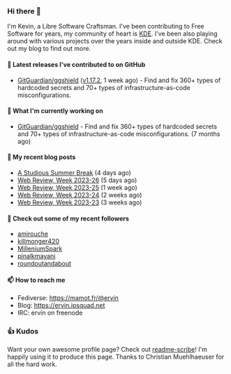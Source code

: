 ### Hi there 👋

I'm Kevin, a Libre Software Craftsman. I've been contributing to Free Software for years,
my community of heart is [KDE](https://kde.org). I've been also playing around with various
projects over the years inside and outside KDE. Check out my blog to find out more.

#### 🔭 Latest releases I've contributed to on GitHub

- [GitGuardian/ggshield](https://github.com/GitGuardian/ggshield) ([v1.17.2](https://github.com/GitGuardian/ggshield/releases/tag/v1.17.2), 1 week ago) - Find and fix 360&#43; types of hardcoded secrets and 70&#43; types of infrastructure-as-code misconfigurations.

#### 🌱 What I'm currently working on

- [GitGuardian/ggshield](https://github.com/GitGuardian/ggshield) - Find and fix 360&#43; types of hardcoded secrets and 70&#43; types of infrastructure-as-code misconfigurations. (7 months ago)

#### 📜 My recent blog posts

- [A Studious Summer Break](https://ervin.ipsquad.net/blog/2023/07/01/studious-summer-break/) (4 days ago)
- [Web Review, Week 2023-26](https://ervin.ipsquad.net/blog/2023/06/30/web-review-week-2023-26/) (5 days ago)
- [Web Review, Week 2023-25](https://ervin.ipsquad.net/blog/2023/06/23/web-review-week-2023-25/) (1 week ago)
- [Web Review, Week 2023-24](https://ervin.ipsquad.net/blog/2023/06/16/web-review-week-2023-24/) (2 weeks ago)
- [Web Review, Week 2023-23](https://ervin.ipsquad.net/blog/2023/06/09/web-review-week-2023-23/) (3 weeks ago)

#### 👯 Check out some of my recent followers

- [amirouche](https://github.com/amirouche)
- [killmonger420](https://github.com/killmonger420)
- [MilleniumSpark](https://github.com/MilleniumSpark)
- [pinalkmayani](https://github.com/pinalkmayani)
- [roundoutandabout](https://github.com/roundoutandabout)

#### 📫 How to reach me

- Fediverse: https://mamot.fr/@ervin
- Blog: https://ervin.ipsquad.net
- IRC: ervin on freenode

### 👍 Kudos

Want your own awesome profile page? Check out [readme-scribe](https://github.com/muesli/readme-scribe)!
I'm happily using it to produce this page. Thanks to Christian Muehlhaeuser for all the hard work.

